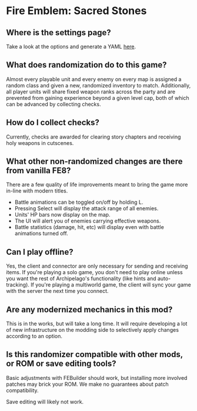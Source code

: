 # Fire Emblem: Sacred Stones

## Where is the settings page?

Take a look at the options and generate a YAML [here](../player-settings).

## What does randomization do to this game?

Almost every playable unit and every enemy on every map is assigned a random
class and given a new, randomized inventory to match. Additionally, all player
units will share fixed weapon ranks across the party and are prevented from
gaining experience beyond a given level cap, both of which can be advanced by
collecting checks.

## How do I collect checks?

Currently, checks are awarded for clearing story chapters and receiving holy
weapons in cutscenes.

## What other non-randomized changes are there from vanilla FE8?

There are a few quality of life improvements meant to bring the game more
in-line with modern titles.

- Battle animations can be toggled on/off by holding L.
- Pressing Select will display the attack range of all enemies.
- Units' HP bars now display on the map.
- The UI will alert you of enemies carrying effective weapons.
- Battle statistics (damage, hit, etc) will display even with battle animations
  turned off.

## Can I play offline?

Yes, the client and connector are only necessary for sending and receiving
items. If you're playing a solo game, you don't need to play online unless you
want the rest of Archipelago's functionality (like hints and auto-tracking). If
you're playing a multiworld game, the client will sync your game with the server
the next time you connect.

## Are any modernized mechanics in this mod?

This is in the works, but will take a long time. It will require developing a
lot of new infrastructure on the modding side to selectively apply changes
according to an option.

## Is this randomizer compatible with other mods, or ROM or save editing tools?

Basic adjustments with FEBuilder should work, but installing more involved
patches may brick your ROM. We make no guarantees about patch compatibility.

Save editing will likely not work.
